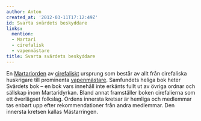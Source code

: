 ```yaml
---
author: Anton
created_at: '2012-03-11T17:12:49Z'
id: Svarta svärdets beskyddare
links:
  mention:
  - Martari
  - cirefalisk
  - vapenmästare
title: Svarta svärdets beskyddare
---
```


En [Martariorden] av [cirefaliskt] ursprung som består av allt från cirefaliska huskrigare till
prominenta [vapenmästare]. Samfundets heliga bok heter Svärdets bok – en bok vars innehåll inte
erkänts fullt ut av övriga ordnar och sällskap inom Martaridyrkan. Bland annat framställer boken
cirefalierna som ett överlägset folkslag. Ordens innersta kretsar är hemliga och medlemmar tas
enbart upp efter rekommendationer från andra medlemmar. Den innersta kretsen kallas Mästarringen.

  [Martariorden]: Martari
  [cirefaliskt]: cirefalisk
  [vapenmästare]: vapenmästare
